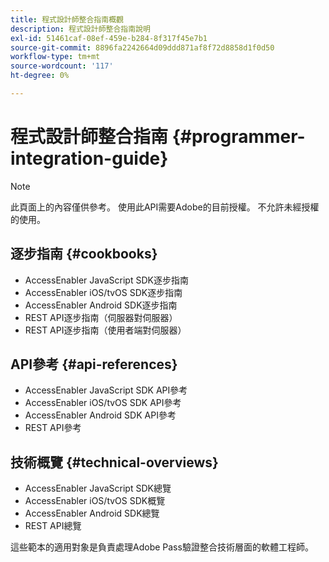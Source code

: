 ```yaml
---
title: 程式設計師整合指南概觀
description: 程式設計師整合指南說明
exl-id: 51461caf-08ef-459e-b284-8f317f45e7b1
source-git-commit: 8896fa2242664d09ddd871af8f72d8858d1f0d50
workflow-type: tm+mt
source-wordcount: '117'
ht-degree: 0%

---
```


# 程式設計師整合指南 {#programmer-integration-guide}


>[!NOTE]
>
>此頁面上的內容僅供參考。 使用此API需要Adobe的目前授權。 不允許未經授權的使用。
>

## 逐步指南 {#cookbooks}

* AccessEnabler JavaScript SDK逐步指南
* AccessEnabler iOS/tvOS SDK逐步指南
* AccessEnabler Android SDK逐步指南
* REST API逐步指南（伺服器對伺服器）
* REST API逐步指南（使用者端對伺服器）

## API參考 {#api-references}

* AccessEnabler JavaScript SDK API參考
* AccessEnabler iOS/tvOS SDK API參考
* AccessEnabler Android SDK API參考
* REST API參考

## 技術概覽 {#technical-overviews}

* AccessEnabler JavaScript SDK總覽
* AccessEnabler iOS/tvOS SDK概覽
* AccessEnabler Android SDK總覽
* REST API總覽

這些範本的適用對象是負責處理Adobe Pass驗證整合技術層面的軟體工程師。

<!--

>[!MORELIKETHIS]
>
>* Entitlement Flow
>* Programmer Use Cases
>* Error Reporting
>* Identifying Protected Resources
>* Temp Pass
>* Integrating the Media Token Verifier
>* User Metadata
>* Tracking Data in Adobe Pass Authentication
-->
